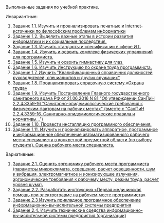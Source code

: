 Выполненные задания по учебной практике.

Инвариантные:
1. [Задание 1.1. Изучить и проанализировать печатные и Internet-источники по философским проблемам информатики](https://github.com/nastyandreeva/-/blob/master/Задание%201.1.docx)
2. [Задание 1.2. Выделить важные этапы в истории развития информатики и их социальные последствия.](https://github.com/nastyandreeva/Practice-/blob/master/Задание%201.2.png)
3. [Задание 1.3. Изучить стандарты и спецификации в сфере ИТ.](https://github.com/nastyandreeva/Practice-/blob/master/Задание%201.3.docx)
4. [Задание 1.4. Изучить и освоить комплекс физических упражнений для программиста.](https://github.com/nastyandreeva/Practice-/blob/master/Задание%201.4.docx)
5. [Задание 1.5. Изучить и освоить гимнастику для глаз.](https://github.com/nastyandreeva/Practice-/blob/master/Задание%201.5.docx)
6. [Задание 1.6. Изучить Инструкцию по охране труда программиста.](https://github.com/nastyandreeva/Practice-/blob/master/Задание%201.6.docx)
7. [Задание 1.7. Изучить "Квалификационный справочник должностей руководителей, специалистов и других служащих"](https://github.com/nastyandreeva/Practice-/blob/master/Задание%201.7.docx)
8. [Задание 1.8. Проанализировать справочную систему «Охрана труда»](https://github.com/nastyandreeva/Practice-/blob/master/Задание%201.8.docx)
9. [Задание 1.9. Изучить Постановление Главного государственного санитарного врача РФ от 21.06.2016 N 81 "Об утверждении СанПиН 2.2.4.3359-16 "Санитарно-эпидемиологические требования к физическим факторам на рабочих местах" (вместе с "СанПиН 2.2.4.3359-16. Санитарно-эпидемиологические правила и нормативы...")](https://github.com/nastyandreeva/Practice-/blob/master/Задание%201.9.docx)
10. [Задание 1.10. Провести инсталляцию программного обеспечения.](https://github.com/nastyandreeva/Practice-/blob/master/Задание%201.10.docx)
11. [Задание 1.11. Изучить и проанализировать аппаратное, программное и информационное обеспечение автоматизированного рабочего места специалиста в конкретной предметной области (по выбору студента). Оценка рабочего места специалиста.](https://github.com/nastyandreeva/Practice-/blob/master/Задание%201.11.JPG)

Вариативные:
1. [Задание 2.1. Оценить эргономику рабочего места программиста (параметры микроклимата, освещение, расчет освещенности, шум и вибрация, электромагнитное и ионизирующее излучения, эргономические требования к рабочему месту, режим труда, расчет уровня шума).](https://github.com/nastyandreeva/Practice-/blob/master/Задание%202.1.docx)
2. [Задание 2.2. Разработать инструкцию «Первая медицинская помощь при электротравме на рабочем месте программиста»](https://github.com/nastyandreeva/Practice-/blob/master/Задание%202.2.docx)
3. [Задание 2.3 Изучить прикладное программное обеспечение информационно-вычислительной системы предприятия ]()
4. [Задание 2.4. Изучить технические средства информационно-вычислительной системы предприятия (организации)](https://github.com/nastyandreeva/Practice-/blob/master/Задание%202.4.docx)
